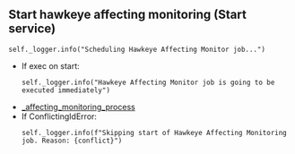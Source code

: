 ## Start hawkeye affecting monitoring (Start service)
```
self._logger.info("Scheduling Hawkeye Affecting Monitor job...")
```
* If exec on start:
  ```
  self._logger.info("Hawkeye Affecting Monitor job is going to be executed immediately")
  ```
* [_affecting_monitoring_process](_affecting_monitoring_process.md)
* If ConflictingIdError:
  ```
  self._logger.info(f"Skipping start of Hawkeye Affecting Monitoring job. Reason: {conflict}") 
  ```